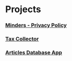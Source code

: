 # Projects

### [Minders - Privacy Policy](http://wattholm.github.io/projects/minders/privacy)

### [Tax Collector](https://thetaxcollector.herokuapp.com)

### [Articles Database App](https://tales-from-a-mongo-db.herokuapp.com)
